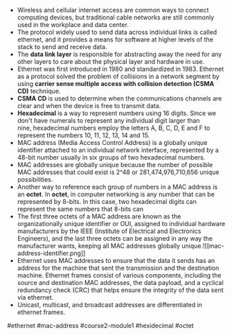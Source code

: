 -   Wireless and cellular internet access are common ways to connect computing devices, but traditional cable networks are still commonly used in the workplace and data center.
-   The protocol widely used to send data across individual links is called ethernet, and it provides a means for software at higher levels of the stack to send and receive data.
-   The **data link layer** is responsible for abstracting away the need for any other layers to care about the physical layer and hardware in use.
-   Ethernet was first introduced in 1980 and standardized in 1983. Ethernet as a protocol solved the problem of collisions in a network segment by using **carrier sense multiple access with collision detection (CSMA CD)** technique.
-   **CSMA CD** is used to determine when the communications channels are clear and when the device is free to transmit data.
-  **Hexadecimal** is a way to represent numbers using 16 digits. Since we don't have numerals to represent any individual digit larger than nine, hexadecimal numbers employ the letters A, B, C, D, E and F to represent the numbers 10, 11, 12, 13, 14 and 15.
-   MAC address (Media Access Control Address) is a globally unique identifier attached to an individual network interface, represented by a 48-bit number usually in six groups of two hexadecimal numbers.
-   MAC addresses are globally unique because the number of possible MAC addresses that could exist is 2^48 or 281,474,976,710,656 unique possibilities.
-   Another way to reference each group of numbers in a MAC address is an **octet**. In **octet**, in computer networking is any number that can be represented by 8-bits. In this case, two hexadecimal digits can represent the same numbers that 8-bits can
-   The first three octets of a MAC address are known as the organizationally unique identifier or OUI, assigned to individual hardware manufacturers by the IEEE (Institute of Electrical and Electronics Engineers), and the last three octets can be assigned in any way the manufacturer wants, keeping all MAC addresses globally unique.![[mac-address-identifier.png]]
-   Ethernet uses MAC addresses to ensure that the data it sends has an address for the machine that sent the transmission and the destination machine. Ethernet frames consist of various components, including the source and destination MAC addresses, the data payload, and a cyclical redundancy check (CRC) that helps ensure the integrity of the data sent via ethernet.
-   Unicast, multicast, and broadcast addresses are differentiated in ethernet frames.

#ethernet #mac-address #course2-module1 #hexidecimal #octet